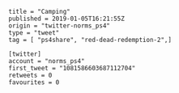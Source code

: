 ```
title = "Camping"
published = 2019-01-05T16:21:55Z
origin = "twitter-norms_ps4"
type = "tweet"
tag = [ "ps4share", "red-dead-redemption-2",]

[twitter]
account = "norms_ps4"
first_tweet = "1081586603687112704"
retweets = 0
favourites = 0
```

<p class='image'><img src='https://mnf.m17s.net/2019/01/05/DwKRSFfXgAA0STm.jpg' alt=''></p>

